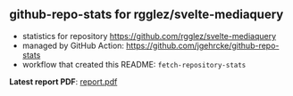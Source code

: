 ## github-repo-stats for rgglez/svelte-mediaquery

- statistics for repository https://github.com/rgglez/svelte-mediaquery
- managed by GitHub Action: https://github.com/jgehrcke/github-repo-stats
- workflow that created this README: `fetch-repository-stats`

**Latest report PDF**: [report.pdf](https://github.com/rgglez/rgglez/raw/github-repo-stats/rgglez/svelte-mediaquery/latest-report/report.pdf)

